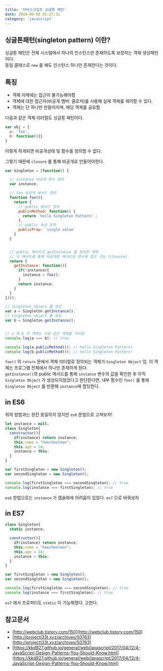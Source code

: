 ```yaml
---
title: '자바스크립트 싱글톤 패턴'
date: 2018-06-08 01:27:31
category: 'javascript'
---
```


## 싱글톤패턴(singleton pattern) 이란?

싱글톤 패턴은 전체 시스템에서 하나의 인스턴스만 존재하도록 보장하는 객체 생성패턴이다.  
동일 클래스로 `new` 를 해도 인스턴스 하나만 존재한다는 것이다.

## 특징
* 객체 자체에는 접근이 불가능해야함  
* 객체에 대한 접근자(비공개 멤버: 클로저)를 사용해 실제 객체를 제어할 수 있다.
* 객체는 단 하나만 만들어지며, 해당 객체를 공유함

다음과 같은 객체 리터럴도 싱글톤 패턴이다.

```javascript
var obj = {
  a: 'foo',
  b: function(){}
}
```

이렇게 하게되면 비공개상태 및 함수를 정의할 수 없다.

그렇기 때문에 `closure` 를 통해 비공개로 만들어야한다.

```javascript
var Singleton = (function() {

  // instance 비공개 변수 정의
  var instance;

  // foo 비공개 메서드 정의
  function foo(){
    return {
      // public 메서드 정의
      publicMethod: function() {
        return `hello Singleton Pattern!`;
      },
      // public 속성 정의
      publicProp: `single value`
    }
  }


  // public 메서드인 getInstance 를 정의한 객체
  // 이 메서드를 통해 비공개된 메서드와 변수에 접근 가능 (closure)
  return {
    getInstance: function(){
      if(!instance){
        instance = foo();
      }
      return instance;
    }
  }
})();

// singleton object 를 생성
var a = Singleton.getInstance();
// singleton object 를 생성
var b = Singleton.getInstance();


// a 와 b 의 객체는 서로 같은 객체를 가리킴
console.log(a === b); // true

console.log(a.publicMethod()); // hello Singleton Pattern!
console.log(b.publicMethod()); // hello Singleton Pattern!
```

`foo()` 의 `return` 문에서 객체 리터럴로 정의되는 객체가 `Singleton Object` 임. 이 객체는 프로그램 전체에서 하나만 존재하게 된다.  
`getInstance()`의 public 메서드를 통해 `instance` 변수의 값을 확인한 후 아직 `Singleton Object` 가 생성되지않았다고 판단한다면, 내부 함수인 `foo()` 를 통해 `Singleton Object` 를 반환해 `instance`에 할당한다.


## in ES6

위의 방법과는 완전 동일하지 않지만 `es6` 문법으로 고쳐보자!

```javascript
let instance = null;
class Singleton{
  constructor(){
    if(instance) return instance;
    this.name = "heecheolman";
    this.age = 24;
    instance = this;
  }
}

var firstSingleton = new Singleton();
var secondSingleton = new Singleton();

console.log(firstSingleton === secondSingleton); // true
console.log(instance === firstSingleton); // true
```

`es6` 방법으로는 `instance` 가 캡슐화에 어려움이 있었다. `es7` 으로 바꿔보자

## in ES7

```javascript
class Singleton{
  static instance;

  constructor(){
    if(instance) return instance;
    this.name = "heecheolman";
    this.age = 24;
    instance = this;
  }
}

var firstSingleton = new Singleton();
var secondSingleton = new Singleton();

console.log(firstSingleton === secondSingleton); // true
console.log(instance === firstSingleton); // true
```

`es7` 에서 프로퍼티도 `static` 이 가능해졌다. 고한다.

## 참고문서
* [http://webclub.tistory.com/150](http://webclub.tistory.com/150)  
* [http://projectl33t.xyz/archives/50763](http://projectl33t.xyz/archives/50763)  
* [https://kkd927.github.io/general/web/javascript/2017/04/12/4-JavaScript-Design-Patterns-You-Should-Know.html](https://kkd927.github.io/general/web/javascript/2017/04/12/4-JavaScript-Design-Patterns-You-Should-Know.html)
